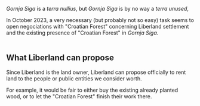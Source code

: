 
<i>Gornja Siga</i> is a <i>terra nullius</i>,
but <i>Gornja Siga</i> is by no way a <i>terra unused</i>,

In October 2023,
a very necessary (but probably not so easy) task seems to open negociations with "Croatian Forest" 
concerning Liberland settlement and the existing presence of  "Croatian Forest" in <i>Gornja Siga</i>.  
<br>


What Liberland can propose
--------------------------
Since Liberland is the land owner, Liberland can propose officially to rent land to the people or public entities we consider worth.

For example, it would be fair to either buy the existing already planted wood,
or to let the "Croatian Forest" finish their work there.




<!--
Liberland could for instance propose some piece(s) of land to the "Croatian Forest".

This could be advantageous for both sides.
This would allow Croatia to officially own the concerned pieces of land.

Before opening negociations, we must prepare them.

Une façon toute bête de prendre contact avec "Croatian Forests" serait de leur proposer d'acheter du terrain à proximité de LL.
Du terrain utile pour nous, eg pour embarcadère, pour commencer à créer une zone tampon.

il faut :
- recenser les LL croates
- on devrait identifier les interlocuteurs
- monter un groupe de travail pour aller au contact avec les Croates. ça existe sans doute déjà.
- chiffrer le CA annuel de l'exploitation du bois à Gornja Siga

-->
